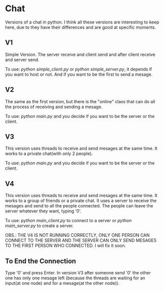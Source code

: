 # Chat

Versions of a chat in python. I think all these versions are interesting to keep here, due to they have their differences and are good at specific moments.

## V1
Simple Version. The server receive and client send and after client receive and server send.

To use: *python simple_client.py* or *python simple_server.py*, it depends if you want to host or not.
And if you want to be the first to send a mesage.

## V2
The same as the first version, but there is the "online" class that can do all the process of receiving and sending a mesage.

To use: *python main.py* and you decide if you want to be the server or the client.

## V3
This version uses threads to receive and send mesages at the same time. It works to a private chat(with only 2 people).

To use: *python main.py* and you decide if you want to be the server or the client. 

## V4
This version uses threads to receive and send mesages at the same time. It works to a group of friends or a private chat.
It uses a server to receive the mesages and send to all the people connected. The people can leave the server whatever they want, typing '0'.

To use: *python main_client.py* to connect to a server or *python main_server.py* to create a server.

OBS.: THE V4 IS NOT RUNNING CORRECTLY, ONLY ONE PERSON CAN CONNECT TO THE SERVER AND THE SERVER CAN ONLY SEND MESAGES TO THE FIRST PERSON WHO CONNECTED. I will fix it soon.

## To End the Connection
Type '0' and press Enter. In version V3 after someone send '0' the other one has only one mesage left (because the threads are waiting for an input(at one node) and for a mesage(at the other node)).

